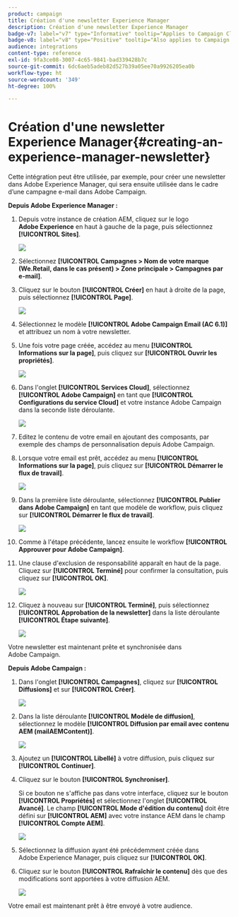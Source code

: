 ```yaml
---
product: campaign
title: Création d'une newsletter Experience Manager
description: Création d'une newsletter Experience Manager
badge-v7: label="v7" type="Informative" tooltip="Applies to Campaign Classic v7"
badge-v8: label="v8" type="Positive" tooltip="Also applies to Campaign v8"
audience: integrations
content-type: reference
exl-id: 9fa3ce08-3007-4c65-9841-bad339428b7c
source-git-commit: 6dc6aeb5adeb82d527b39a05ee70a9926205ea0b
workflow-type: ht
source-wordcount: '349'
ht-degree: 100%

---
```


# Création d&#39;une newsletter Experience Manager{#creating-an-experience-manager-newsletter}



Cette intégration peut être utilisée, par exemple, pour créer une newsletter dans Adobe Experience Manager, qui sera ensuite utilisée dans le cadre d’une campagne e-mail dans Adobe Campaign.

**Depuis Adobe Experience Manager :**

1. Depuis votre instance de création AEM, cliquez sur le logo **Adobe Experience** en haut à gauche de la page, puis sélectionnez **[!UICONTROL Sites]**.

   ![](assets/aem_uc_1.png)

1. Sélectionnez **[!UICONTROL Campagnes > Nom de votre marque (We.Retail, dans le cas présent) > Zone principale > Campagnes par e-mail]**.
1. Cliquez sur le bouton **[!UICONTROL Créer]** en haut à droite de la page, puis sélectionnez **[!UICONTROL Page]**.

   ![](assets/aem_uc_2.png)

1. Sélectionnez le modèle **[!UICONTROL Adobe Campaign Email (AC 6.1)]** et attribuez un nom à votre newsletter.
1. Une fois votre page créée, accédez au menu **[!UICONTROL Informations sur la page]**, puis cliquez sur **[!UICONTROL Ouvrir les propriétés]**.

   ![](assets/aem_uc_3.png)

1. Dans l&#39;onglet **[!UICONTROL Services Cloud]**, sélectionnez **[!UICONTROL Adobe Campaign]** en tant que **[!UICONTROL Configurations du service Cloud]** et votre instance Adobe Campaign dans la seconde liste déroulante.

   ![](assets/aem_uc_4.png)

1. Editez le contenu de votre email en ajoutant des composants, par exemple des champs de personnalisation depuis Adobe Campaign.
1. Lorsque votre email est prêt, accédez au menu **[!UICONTROL Informations sur la page]**, puis cliquez sur **[!UICONTROL Démarrer le flux de travail]**.

   ![](assets/aem_uc_5.png)

1. Dans la première liste déroulante, sélectionnez **[!UICONTROL Publier dans Adobe Campaign]** en tant que modèle de workflow, puis cliquez sur **[!UICONTROL Démarrer le flux de travail]**.

   ![](assets/aem_uc_6.png)

1. Comme à l&#39;étape précédente, lancez ensuite le workflow **[!UICONTROL Approuver pour Adobe Campaign]**.
1. Une clause d&#39;exclusion de responsabilité apparaît en haut de la page. Cliquez sur **[!UICONTROL Terminé]** pour confirmer la consultation, puis cliquez sur **[!UICONTROL OK]**.

   ![](assets/aem_uc_7.png)

1. Cliquez à nouveau sur **[!UICONTROL Terminé]**, puis sélectionnez **[!UICONTROL Approbation de la newsletter]** dans la liste déroulante **[!UICONTROL Étape suivante]**.

   ![](assets/aem_uc_8.png)

Votre newsletter est maintenant prête et synchronisée dans Adobe Campaign.

**Depuis Adobe Campaign :**

1. Dans l&#39;onglet **[!UICONTROL Campagnes]**, cliquez sur **[!UICONTROL Diffusions]** et sur **[!UICONTROL Créer]**.

   ![](assets/aem_uc_9.png)

1. Dans la liste déroulante **[!UICONTROL Modèle de diffusion]**, sélectionnez le modèle **[!UICONTROL Diffusion par email avec contenu AEM (mailAEMContent)]**.

   ![](assets/aem_uc_10.png)

1. Ajoutez un **[!UICONTROL Libellé]** à votre diffusion, puis cliquez sur **[!UICONTROL Continuer]**.
1. Cliquez sur le bouton **[!UICONTROL Synchroniser]**.

   Si ce bouton ne s&#39;affiche pas dans votre interface, cliquez sur le bouton **[!UICONTROL Propriétés]** et sélectionnez l&#39;onglet **[!UICONTROL Avancé]**. Le champ **[!UICONTROL Mode d&#39;édition du contenu]** doit être défini sur **[!UICONTROL AEM]** avec votre instance AEM dans le champ **[!UICONTROL Compte AEM]**.

   ![](assets/aem_uc_11.png)

1. Sélectionnez la diffusion ayant été précédemment créée dans Adobe Experience Manager, puis cliquez sur **[!UICONTROL OK]**.
1. Cliquez sur le bouton **[!UICONTROL Rafraîchir le contenu]** dès que des modifications sont apportées à votre diffusion AEM.

   ![](assets/aem_uc_12.png)

Votre email est maintenant prêt à être envoyé à votre audience.
